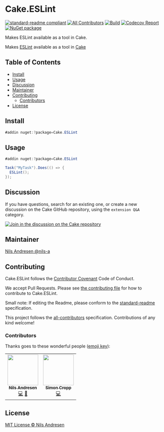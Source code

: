 # Cake.ESLint

[![standard-readme compliant][]][standard-readme]
[![All Contributors][all-contributorsimage]](#contributors)
[![Build][githubimage]][githubbuild]
[![Codecov Report][codecovimage]][codecov]
[![NuGet package][nugetimage]][nuget]

Makes ESLint available as a tool in Cake.

Makes [ESLint](https://eslint.org/docs/user-guide/command-line-interface) available as a tool in [Cake](https://cakebuild.net/)

## Table of Contents

- [Install](#install)
- [Usage](#usage)
- [Discussion](#discussion)
- [Maintainer](#maintainer)
- [Contributing](#contributing)
  - [Contributors](#contributors)
- [License](#license)

## Install

```cs
#addin nuget:?package=Cake.ESLint
```

## Usage

```cs
#addin nuget:?package=Cake.ESLint

Task("MyTask").Does(() => {
  ESLint();
});
```

## Discussion

If you have questions, search for an existing one, or create a new discussion on the Cake GitHub repository, using the `extension Q&A` category.

[![Join in the discussion on the Cake repository](https://img.shields.io/badge/GitHub-Discussions-green?logo=github)](https://github.com/cake-build/cake/discussions)

## Maintainer

[Nils Andresen @nils-a][maintainer]

## Contributing

Cake.ESLint follows the [Contributor Covenant][contrib-covenant] Code of Conduct.

We accept Pull Requests.
Please see [the contributing file][contributing] for how to contribute to Cake.ESLint.

Small note: If editing the Readme, please conform to the [standard-readme][] specification.

This project follows the [all-contributors][] specification. Contributions of any kind welcome!

### Contributors

Thanks goes to these wonderful people ([emoji key][emoji-key]):

<!-- ALL-CONTRIBUTORS-LIST:START - Do not remove or modify this section -->
<!-- prettier-ignore-start -->
<!-- markdownlint-disable -->
<table>
  <tr>
    <td align="center"><a href="https://github.com/nils-a"><img src="https://avatars.githubusercontent.com/u/349188?v=4?s=100" width="100px;" alt=""/><br /><sub><b>Nils Andresen</b></sub></a><br /><a href="https://github.com/cake-contrib/Cake.ESLint/commits?author=nils-a" title="Code">💻</a> <a href="#maintenance-nils-a" title="Maintenance">🚧</a></td>
    <td align="center"><a href="https://github.com/SimonCropp"><img src="https://avatars.githubusercontent.com/u/122666?v=4?s=100" width="100px;" alt=""/><br /><sub><b>Simon Cropp</b></sub></a><br /><a href="https://github.com/cake-contrib/Cake.ESLint/commits?author=SimonCropp" title="Code">💻</a></td>
  </tr>
</table>

<!-- markdownlint-restore -->
<!-- prettier-ignore-end -->

<!-- ALL-CONTRIBUTORS-LIST:END -->

## License

[MIT License © Nils Andresen][license]

[all-contributors]: https://github.com/all-contributors/all-contributors
[all-contributorsimage]: https://img.shields.io/github/all-contributors/cake-contrib/Cake.ESLint.svg?color=orange&style=flat-square
[githubbuild]: https://github.com/cake-contrib/Cake.ESLint/actions/workflows/build.yml?query=branch%3Adevelop
[githubimage]: https://github.com/cake-contrib/Cake.ESLint/actions/workflows/build.yml/badge.svg?branch=develop
[codecov]: https://codecov.io/gh/cake-contrib/Cake.ESLint
[codecovimage]: https://img.shields.io/codecov/c/github/cake-contrib/Cake.ESLint.svg?logo=codecov&style=flat-square
[contrib-covenant]: https://www.contributor-covenant.org/version/1/4/code-of-conduct
[contributing]: CONTRIBUTING.md
[emoji-key]: https://allcontributors.org/docs/en/emoji-key
[maintainer]: https://github.com/nils-a
[nuget]: https://nuget.org/packages/Cake.ESLint
[nugetimage]: https://img.shields.io/nuget/v/Cake.ESLint.svg?logo=nuget&style=flat-square
[license]: LICENSE.txt
[standard-readme]: https://github.com/RichardLitt/standard-readme
[standard-readme compliant]: https://img.shields.io/badge/readme%20style-standard-brightgreen.svg?style=flat-square
